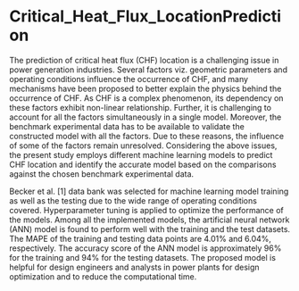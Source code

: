 # Critical_Heat_Flux_LocationPrediction

The prediction of critical heat flux (CHF) location is
a challenging issue in power generation industries. Several factors
viz. geometric parameters and operating conditions influence the
occurrence of CHF, and many mechanisms have been proposed to
better explain the physics behind the occurrence of CHF. As CHF
is a complex phenomenon, its dependency on these factors exhibit
non-linear relationship. Further, it is challenging to account for
all the factors simultaneously in a single model. Moreover, the
benchmark experimental data has to be available to validate the
constructed model with all the factors. Due to these reasons, the
influence of some of the factors remain unresolved. Considering
the above issues, the present study employs different machine
learning models to predict CHF location and identify the accurate
model based on the comparisons against the chosen benchmark
experimental data. 

Becker et al. [1] data bank was selected for
machine learning model training as well as the testing due to
the wide range of operating conditions covered. Hyperparameter
tuning is applied to optimize the performance of the models.
Among all the implemented models, the artificial neural network
(ANN) model is found to perform well with the training and the
test datasets. The MAPE of the training and testing data points
are 4.01% and 6.04%, respectively. The accuracy score of the
ANN model is approximately 96% for the training and 94% for
the testing datasets. The proposed model is helpful for design
engineers and analysts in power plants for design optimization
and to reduce the computational time.
